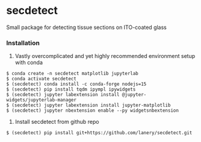 # secdetect

Small package for detecting tissue sections on ITO-coated glass

### Installation
1. Vastly overcomplicated and yet highly recommended environment setup with conda
```
$ conda create -n secdetect matplotlib jupyterlab
$ conda activate secdetect
$ (secdetect) conda install -c conda-forge nodejs=15
$ (secdetect) pip install tqdm ipympl ipywidgets
$ (secdetect) jupyter labextension install @jupyter-widgets/jupyterlab-manager
$ (secdetect) jupyter labextension install jupyter-matplotlib
$ (secdetect) jupyter nbextension enable --py widgetsnbextension
```

1. Install secdetect from github repo
```
$ (secdetect) pip install git+https://github.com/lanery/secdetect.git
```
